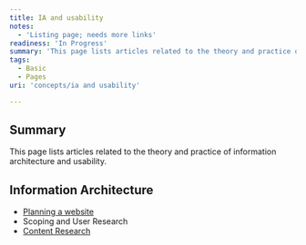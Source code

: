 ```yaml
---
title: IA and usability
notes:
  - 'Listing page; needs more links'
readiness: 'In Progress'
summary: 'This page lists articles related to the theory and practice of information architecture and usability.'
tags:
  - Basic
  - Pages
uri: 'concepts/ia and usability'

---
```

## Summary

This page lists articles related to the theory and practice of information architecture and usability.

## Information Architecture

-   [Planning a website](/concepts/information_architecture/planning_a_website)
-   Scoping and User Research
-   [Content Research](/concepts/information_architecture/content_research)


